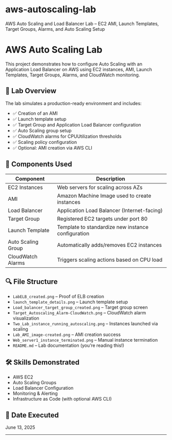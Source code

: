 # aws-autoscaling-lab
AWS Auto Scaling and Load Balancer Lab – EC2 AMI, Launch Templates, Target Groups, Alarms, and Auto Scaling Setup
# AWS Auto Scaling Lab

This project demonstrates how to configure Auto Scaling with an Application Load Balancer on AWS using EC2 instances, AMI, Launch Templates, Target Groups, Alarms, and CloudWatch monitoring.

## 🚀 Lab Overview

The lab simulates a production-ready environment and includes:

- ✅ Creation of an AMI
- ✅ Launch template setup
- ✅ Target Group and Application Load Balancer configuration
- ✅ Auto Scaling group setup
- ✅ CloudWatch alarms for CPUUtilization thresholds
- ✅ Scaling policy configuration
- ✅ Optional: AMI creation via AWS CLI

## 🧩 Components Used

| Component         | Description                                             |
|------------------|---------------------------------------------------------|
| EC2 Instances     | Web servers for scaling across AZs                     |
| AMI               | Amazon Machine Image used to create instances          |
| Load Balancer     | Application Load Balancer (Internet-facing)            |
| Target Group      | Registered EC2 targets under port 80                   |
| Launch Template   | Template to standardize new instance configuration     |
| Auto Scaling Group| Automatically adds/removes EC2 instances               |
| CloudWatch Alarms | Triggers scaling actions based on CPU load             |

## 🔍 File Structure

- `LabELB_created.png` – Proof of ELB creation
- `launch_template_details.png` – Launch template setup
- `Load_balancer_target_group_created.png` – Target group screen
- `Target_Autoscaling_Alarm-CloudWatch.png` – CloudWatch alarm visualization
- `Two_Lab_instance_running_autoscaling.png` – Instances launched via scaling
- `Lab_AMI_image-created.png` – AMI creation success
- `Web_server1_instance_terminated.png` – Manual instance termination
- `README.md` – Lab documentation (you’re reading this!)

## 🛠️ Skills Demonstrated

- AWS EC2
- Auto Scaling Groups
- Load Balancer Configuration
- Monitoring & Alerting
- Infrastructure as Code (with optional AWS CLI)

## 📅 Date Executed

June 13, 2025

---

